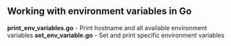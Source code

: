 ## Working with environment variables in Go

**print_env_variables.go** - Print hostname and all available environment variables
**set_env_variable.go** - Set and print specific environment variables

